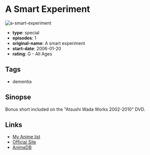 # A Smart Experiment

![a-smart-experiment](https://cdn.myanimelist.net/images/anime/10/72286.jpg)

-   **type**: special
-   **episodes**: 1
-   **original-name**: A smart experiment
-   **start-date**: 2006-01-20
-   **rating**: G - All Ages

## Tags

-   dementia

## Sinopse

Bonus short included on the "Atsushi Wada Works 2002-2010" DVD.

## Links

-   [My Anime list](https://myanimelist.net/anime/30214/A_Smart_Experiment)
-   [Official Site](http://calf-en.ocnk.net/product/3)
-   [AnimeDB](http://anidb.info/perl-bin/animedb.pl?show=anime&aid=13364)
